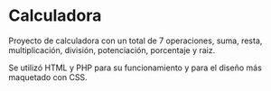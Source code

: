 # Calculadora

Proyecto de calculadora con un total de 7 operaciones, suma, resta, multiplicación, división, potenciación, porcentaje y raiz.

Se utilizó HTML y PHP para su funcionamiento y para el diseño más maquetado con CSS.